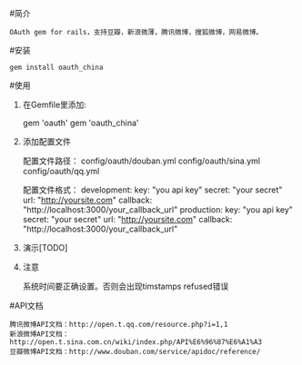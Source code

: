 #简介

    OAuth gem for rails，支持豆瓣，新浪微薄，腾讯微博，搜狐微博，网易微博。

#安装

    gem install oauth_china

#使用

1. 在Gemfile里添加:

    gem 'oauth'
    gem 'oauth_china'

2.  添加配置文件

    配置文件路径：
    config/oauth/douban.yml
    config/oauth/sina.yml
    config/oauth/qq.yml

    配置文件格式：
    development:
      key:    "you api key"
      secret: "your secret"
      url:    "http://yoursite.com"
      callback: "http://localhost:3000/your_callback_url"
    production:
      key:    "you api key"
      secret: "your secret"
      url:    "http://yoursite.com"
      callback: "http://localhost:3000/your_callback_url"

3.  演示[TODO]
4.  注意

       系统时间要正确设置。否则会出现timstamps refused错误

#API文档

    腾讯微博API文档：http://open.t.qq.com/resource.php?i=1,1
    新浪微博API文档：http://open.t.sina.com.cn/wiki/index.php/API%E6%96%87%E6%A1%A3
    豆瓣微博API文档：http://www.douban.com/service/apidoc/reference/